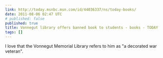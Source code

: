 ```yaml
---
link: http://today.msnbc.msn.com/id/44036337/ns/today-books/
date: 2011-08-06 02:47 UTC
# published: false
published: true
title: Vonnegut library offers banned book to students - books - TODAY.com
tags: []
---
```


I love that the Vonnegut Memorial Library refers to him as "a decorated war veteran".

